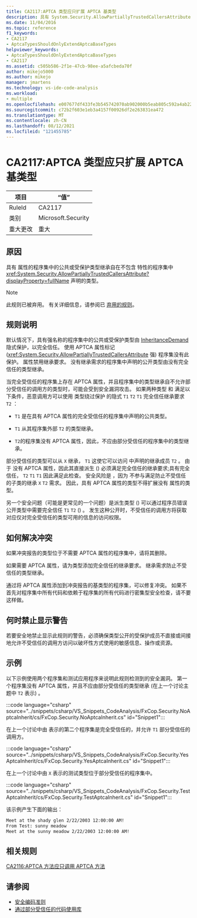 ```yaml
---
title: CA2117:APTCA 类型应只扩展 APTCA 基类型
description: 具有 System.Security.AllowPartiallyTrustedCallersAttribute 属性的程序集中的公共或受保护类型继承自在没有 属性的程序集中声明的类型。
ms.date: 11/04/2016
ms.topic: reference
f1_keywords:
- CA2117
- AptcaTypesShouldOnlyExtendAptcaBaseTypes
helpviewer_keywords:
- AptcaTypesShouldOnlyExtendAptcaBaseTypes
- CA2117
ms.assetid: c505b586-2f1e-47cb-98ee-a5afcbeda70f
author: mikejo5000
ms.author: mikejo
manager: jmartens
ms.technology: vs-ide-code-analysis
ms.workload:
- multiple
ms.openlocfilehash: e007677df433fe3b545742070ab902000b5eab805c592a4ab22afc0629c56cf3
ms.sourcegitcommit: c72b2f603e1eb3a4157f00926df2e263831ea472
ms.translationtype: MT
ms.contentlocale: zh-CN
ms.lasthandoff: 08/12/2021
ms.locfileid: "121455785"
---
```

# <a name="ca2117-aptca-types-should-only-extend-aptca-base-types"></a>CA2117:APTCA 类型应只扩展 APTCA 基类型

|项目|“值”|
|-|-|
|RuleId|CA2117|
|类别|Microsoft.Security|
|重大更改|重大|

## <a name="cause"></a>原因
具有 属性的程序集中的公共或受保护类型继承自在不包含 特性的程序集中 <xref:System.Security.AllowPartiallyTrustedCallersAttribute?displayProperty=fullName> 声明的类型。

> [!NOTE]
> 此规则已被弃用。 有关详细信息，请参阅已 [弃用的规则](fxcop-unported-deprecated-rules.md)。

## <a name="rule-description"></a>规则说明

默认情况下，具有强名称的程序集中的公共或受保护类型由 [InheritanceDemand](xref:System.Security.Permissions.SecurityAction#System_Security_Permissions_SecurityAction_InheritanceDemand) 隐式保护，以完全信任。 使用 APTCA 属性标记 (<xref:System.Security.AllowPartiallyTrustedCallersAttribute> 强) 程序集没有此保护。 属性禁用继承要求。 没有继承需求的程序集中声明的公开类型由没有完全信任的类型继承。

当完全受信任的程序集上存在 APTCA 属性，并且程序集中的类型继承自不允许部分受信任的调用方的类型时，可能会受到安全漏洞攻击。 如果两种类型 和 满足以下条件，恶意调用方可以使用 类型绕过保护 的隐式 `T1` `T2` `T1` 完全信任继承要求 `T2` ：

- `T1` 是在具有 APTCA 属性的完全受信任的程序集中声明的公共类型。

- `T1` 从其程序集外部 `T2` 的类型继承。

- `T2`的程序集没有 APTCA 属性，因此，不应由部分受信任的程序集中的类型继承。

部分受信任的类型可以从 `X` 继承， `T1` 这使它可以访问 中声明的继承成员 `T2` 。 由于 没有 APTCA 属性，因此其直接派生 () 必须满足完全信任的继承要求;具有完全信任， `T2` `T1` `T1` 因此满足此检查。 安全风险是 ，因为 不参与满足防止不受信任的子类的继承 `X` `T2` 需求。 因此，具有 APTCA 属性的类型不得扩展没有 属性的类型。

另一个安全问题（可能是更常见的一个问题）是派生类型 () 可以通过程序员错误公开类型中需要完全信任 `T1` `T2` () 。 发生这种公开时，不受信任的调用方将获取对应仅对完全受信任的类型可用的信息的访问权限。

## <a name="how-to-fix-violations"></a>如何解决冲突

如果冲突报告的类型位于不需要 APTCA 属性的程序集中，请将其删除。

如果需要 APTCA 属性，请为类型添加完全信任的继承要求。 继承需求防止不受信任的类型继承。

通过将 APTCA 属性添加到冲突报告的基类型的程序集，可以修复冲突。 如果不首先对程序集中所有代码和依赖于程序集的所有代码进行密集型安全检查，请不要这样做。

## <a name="when-to-suppress-warnings"></a>何时禁止显示警告

若要安全地禁止显示此规则的警告，必须确保类型公开的受保护成员不直接或间接地允许不受信任的调用方访问以破坏性方式使用的敏感信息、操作或资源。

## <a name="example"></a>示例

以下示例使用两个程序集和测试应用程序来说明此规则检测到的安全漏洞。 第一个程序集没有 APTCA 属性，并且不应由部分受信任的类型继承 (在上一个讨论主题中 `T2` 表示) 。

:::code language="csharp" source="../snippets/csharp/VS_Snippets_CodeAnalysis/FxCop.Security.NoAptcaInherit/cs/FxCop.Security.NoAptcaInherit.cs" id="Snippet1":::

在上一个讨论中由 表示的第二个程序集是完全受信任的，并允许 `T1` 部分受信任的调用方。

:::code language="csharp" source="../snippets/csharp/VS_Snippets_CodeAnalysis/FxCop.Security.YesAptcaInherit/cs/FxCop.Security.YesAptcaInherit.cs" id="Snippet1":::

在上一个讨论中由 `X` 表示的测试类型位于部分受信任的程序集中。

:::code language="csharp" source="../snippets/csharp/VS_Snippets_CodeAnalysis/FxCop.Security.TestAptcaInherit/cs/FxCop.Security.TestAptcaInherit.cs" id="Snippet1":::

该示例产生下面的输出：

```txt
Meet at the shady glen 2/22/2003 12:00:00 AM!
From Test: sunny meadow
Meet at the sunny meadow 2/22/2003 12:00:00 AM!
```

## <a name="related-rules"></a>相关规则

[CA2116:APTCA 方法应只调用 APTCA 方法](../code-quality/ca2116.md)

## <a name="see-also"></a>请参阅

- [安全编码准则](/dotnet/standard/security/secure-coding-guidelines)
- [通过部分受信任的代码使用库](/dotnet/framework/misc/using-libraries-from-partially-trusted-code)
